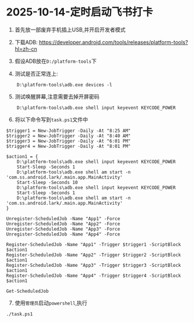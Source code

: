 # 2025-10-14-定时启动飞书打卡

1. 首先放一部废弃手机插上USB,并开启开发者模式
2. 下载ADB: https://developer.android.com/tools/releases/platform-tools?hl=zh-cn
3. 假设ADB放在`D:/platform-tools`下

4. 测试是否正常连上:
```
    D:\platform-tools\adb.exe devices -l 
```
5. 测试唤醒屏幕,注意需要去掉开屏密码
```
    D:\platform-tools\adb.exe shell input keyevent KEYCODE_POWER
```
6. 将以下命令写到`task.ps1`文件中
```
$trigger1 = New-JobTrigger -Daily -At "8:25 AM"
$trigger2 = New-JobTrigger -Daily -At "8:40 AM"
$trigger3 = New-JobTrigger -Daily -At "6:01 PM"
$trigger4 = New-JobTrigger -Daily -At "8:01 PM"

$action1 = {
    D:\platform-tools\adb.exe shell input keyevent KEYCODE_POWER
    Start-Sleep -Seconds 1
    D:\platform-tools\adb.exe shell am start -n 'com.ss.android.lark/.main.app.MainActivity'
    Start-Sleep -Seconds 10
    D:\platform-tools\adb.exe shell input keyevent KEYCODE_POWER
    Start-Sleep -Seconds 1
    D:\platform-tools\adb.exe shell am start -n 'com.ss.android.lark/.main.app.MainActivity'
}

Unregister-ScheduledJob -Name "App1" -Force
Unregister-ScheduledJob -Name "App2" -Force
Unregister-ScheduledJob -Name "App3" -Force
Unregister-ScheduledJob -Name "App4" -Force

Register-ScheduledJob -Name "App1" -Trigger $trigger1 -ScriptBlock $action1
Register-ScheduledJob -Name "App2" -Trigger $trigger2 -ScriptBlock $action1
Register-ScheduledJob -Name "App3" -Trigger $trigger3 -ScriptBlock $action1
Register-ScheduledJob -Name "App4" -Trigger $trigger4 -ScriptBlock $action1

Get-ScheduledJob
```
7. 使用`管理员`启动`powershell`,执行

```
./task.ps1
```
